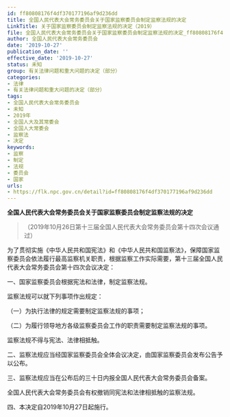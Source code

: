 ```yaml
---
id: ff80808176f4df370177196af9d236dd
title: 全国人民代表大会常务委员会关于国家监察委员会制定监察法规的决定
LinkTitle: 关于国家监察委员会制定监察法规的决定（2019）
file: 全国人民代表大会常务委员会关于国家监察委员会制定监察法规的决定_ff80808176f4df370177196af9d236dd.docx
author: 全国人民代表大会常务委员会
date: '2019-10-27'
publication_date: ''
effective_date: '2019-10-27'
status: 未知
group: 有关法律问题和重大问题的决定（部分）
categories:
- 法律
- 有关法律问题和重大问题的决定（部分）
tags:
- 全国人民代表大会常务委员会
- 未知
- 2019年
- 全国人大及其常委会
- 全国人大常委会
- 监察法
- 决定
keywords:
- 监察
- 制定
- 法规
- 委员会
- 国家
urls:
- https://flk.npc.gov.cn/detail?id=ff80808176f4df370177196af9d236dd
---
```


**全国人民代表大会常务委员会关于国家监察委员会制定监察法规的决定**

> （2019年10月26日第十三届全国人民代表大会常务委员会第十四次会议通过）

为了贯彻实施《中华人民共和国宪法》和《中华人民共和国监察法》，保障国家监察委员会依法履行最高监察机关职责，根据监察工作实际需要，第十三届全国人民代表大会常务委员会第十四次会议决定：

一、国家监察委员会根据宪法和法律，制定监察法规。

监察法规可以就下列事项作出规定：

（一）为执行法律的规定需要制定监察法规的事项；

（二）为履行领导地方各级监察委员会工作的职责需要制定监察法规的事项。

监察法规不得与宪法、法律相抵触。

二、监察法规应当经国家监察委员会全体会议决定，由国家监察委员会发布公告予以公布。

三、监察法规应当在公布后的三十日内报全国人民代表大会常务委员会备案。

全国人民代表大会常务委员会有权撤销同宪法和法律相抵触的监察法规。

四、本决定自2019年10月27日起施行。

